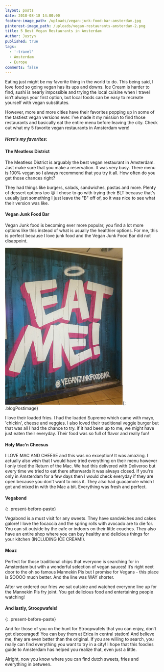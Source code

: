 ```yaml
---
layout: posts
date: 2018-08-18 14:00:00
feature-image_path: /uploads/vegan-junk-food-bar-amsterdam.jpg
pinterest-image_path: /uploads/vegan-restaurants-amsterdam-2.png
title: 5 Best Vegan Restaurants in Amsterdam
Author: Justyn
published: true
tags:
  - '-travel'
  - Amsterdam
  - Europe
comments: false
---
```


Eating just might be my favorite thing in the world to do. This being said, I love food so going vegan has its ups and downs. Ice Cream is harder to find, sushi is nearly impossible and trying the local cuisine when I travel isn’t always your first option, but local foods can be easy to recreate yourself with vegan substitutes.

However, more and more cities have their favorites popping up in some of the tastiest vegan versions ever. I’ve made it my mission to find those restaurants and basically eat the entire menu before leaving the city. Check out what my 5 favorite vegan restaurants in Amsterdam were!

##### **Here’s my favorites:**

#### The Meatless District 

The Meatless District is arguably the best vegan restaurant in Amsterdam. Just make sure that you make a reservation. It was very busy. There menu is 100% vegan so I always recommend that you try it all. How often do you get those chances right?

They had things like burgers, salads, sandwiches, pastas and more. Plenty of dessert options too 😉 I chose to go with trying their BLT because that's usually just something I just leave the "B" off of, so it was nice to see what their version was like. 

#### Vegan Junk Food Bar

Vegan Junk food is becoming ever more popular, you find a lot more options like this instead of what is usually the healthier options. For me, this is perfect because I love junk food and the Vegan Junk Food Bar did not disappoint. 

![Photo from the Vegan Junk Food bar in Amsterdam, Netherlands. This location was in De Pijp.](/uploads/vegan-junk-food-bar-amsterdam.png){: .blogPostimage}  

I love their loaded fries. I had the loaded Supreme which came with mayo, 'chickin', cheese and veggies. I also loved their traditional veggie burger but that was all I had the chance to try. If it had been up to me, we might have just eaten their everyday. Their food was so full of flavor and really fun!

#### Holy Mac'n Cheesus 

I LOVE MAC AND CHEESE and this was no exception! It was amazing. I actually also wish that I would have tried everything on their menu however I only tried the Return of the Mac. We had this delivered with Deliveroo but every time we tried to eat there afterwards it was always closed. If you're only in Amsterdam for a few days then I would check everyday if they are open because you don't want to miss it. They also had guacamole which I got and mixed in with the Mac a bit. Everything was fresh and perfect. 

#### Vegabond 
{: .present-before-paste}

Vegabond is a must visit for any sweets. They have sandwiches and cakes galore! I love the focaccia and the spring rolls with avocado are to die for. You can sit outside by the cafe or indoors on their little couches. They also have an entire shop where you can buy healthy and delicious things for your kitchen (INCLUDING ICE CREAM!).

#### Moaz 

Perfect for those traditional chips that everyone is searching for in Amsterdam but with a wonderful selection of vegan sauces! It’s right next door to the oh so famous Mannekin Pis but I promise for Vegans - this place is SOOOO much better. And the line was WAY shorter. 

After we ordered our fries we sat outside and watched everyone line up for the Mannekin Pis fry joint. You get delicious food and entertaining people watching!

#### And lastly, Stroopwafels!
{: .present-before-paste}

And for those of you on the hunt for Stroopwafels that you can enjoy, don’t get discouraged! You can buy them at Erica in central station! And believe me, they are even better than the original. If you are willing to search, you really can find everything you want to try in a city! I hope that this foodies guide to Amsterdam has helped you realize that, even just a little.

Alright, now you know where you can find dutch sweets, fries and everything in between.